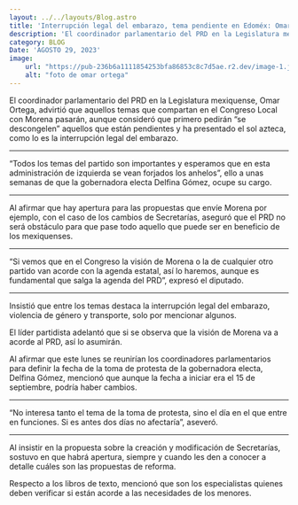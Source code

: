 ```yaml
---
layout: ../../layouts/Blog.astro
title: 'Interrupción legal del embarazo, tema pendiente en Edoméx: Omar Ortega'
description: 'El coordinador parlamentario del PRD en la Legislatura mexiquense, Omar Ortega, advirtió que aquellos temas que compartan en el Congreso Local con Morena pasarán...'
category: BLOG 
Date: 'AGOSTO 29, 2023'
image: 
    url: "https://pub-236b6a1111854253bfa86853c8c7d5ae.r2.dev/image-1.jpg"
    alt: "foto de omar ortega" 
---
```


El coordinador parlamentario del PRD en la Legislatura mexiquense, Omar Ortega, advirtió que aquellos temas que compartan en el Congreso Local con Morena pasarán, aunque consideró que primero pedirán “se descongelen” aquellos que están pendientes y ha presentado el sol azteca, como lo es la interrupción legal del embarazo.

---
<span class="font-semibold text-3xl">“Todos los temas del partido son importantes y esperamos que en esta administración de izquierda se vean forjados los anhelos”, ello a unas semanas de que la gobernadora electa Delfina Gómez, ocupe su cargo.<span>

---

Al afirmar que hay apertura para las propuestas que envíe Morena por ejemplo, con el caso de los cambios de Secretarías, aseguró que el PRD no será obstáculo para que pase todo aquello que puede ser en beneficio de los mexiquenses.

---
<span class="font-semibold text-3xl">“Si vemos que en el Congreso la visión de Morena o la de cualquier otro partido van acorde con la agenda estatal, así lo haremos, aunque es fundamental que salga la agenda del PRD”, expresó el diputado.<span>

---

Insistió que entre los temas destaca la interrupción legal del embarazo, violencia de género y transporte, solo por mencionar algunos.

El líder partidista adelantó que si se observa que la visión de Morena va a acorde al PRD, así lo asumirán.

Al afirmar que este lunes se reunirían los coordinadores parlamentarios para definir la fecha de la toma de protesta de la gobernadora electa, Delfina Gómez, mencionó que aunque la fecha a iniciar era el 15 de septiembre, podría haber cambios.

---
<span class="font-semibold text-3xl">“No interesa tanto el tema de la toma de protesta, sino el día en el que entre en funciones. Si es antes dos días no afectaría”, aseveró.<span>

---

Al insistir en la propuesta sobre la creación y modificación de Secretarías, sostuvo en que habrá apertura, siempre y cuando les den a conocer a detalle cuáles son las propuestas de reforma.

Respecto a los libros de texto, mencionó que son los especialistas quienes deben verificar si están acorde a las necesidades de los menores.